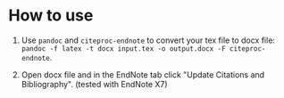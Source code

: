 How to use
==========

1. Use `pandoc` and `citeproc-endnote` to convert your tex file to docx file: `pandoc -f latex -t docx input.tex -o output.docx -F citeproc-endnote`.

2. Open docx file and in the EndNote tab click "Update Citations and Bibliography". (tested with EndNote X7)

